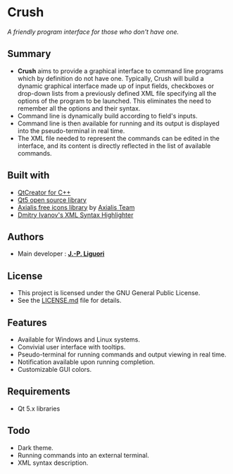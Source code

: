 # Crush 
*A friendly program interface for those who don't have one.*

## Summary
- **Crush** aims to provide a graphical interface to command line programs which by definition do not have one. Typically, Crush will build a dynamic graphical interface made up of input fields, checkboxes or drop-down lists from a previously defined XML file specifying all the options of the program to be launched. This eliminates the need to remember all the options and their syntax.
- Command line is dynamically build according to field's inputs.
- Command line is then available for running and its output is displayed into the pseudo-terminal in real time.
- The XML file needed to represent the commands can be edited in the interface, and its content is directly reflected in the list of available commands.

## Built with
- [QtCreator for C++](https://www.qt.io/product/development-tools)
- [Qt5 open source library](https://www.qt.io/download-open-source)
- [Axialis free icons library](http://www.axialis.com/free/icons) by [Axialis Team](http://www.axialis.com)
- [Dmitry Ivanov's XML Syntax Highlighter](https://github.com/d1vanov/basic-xml-syntax-highlighter)

## Authors
- Main developer : [**J.-P. Liguori**](https://github.com/jplozf/Crush)

## License
- This project is licensed under the GNU General Public License.
- See the [LICENSE.md](LICENSE.md) file for details.

## Features
- Available for Windows and Linux systems.
- Convivial user interface with tooltips.
- Pseudo-terminal for running commands and output viewing in real time.
- Notification available upon running completion.
- Customizable GUI colors.

## Requirements
- Qt 5.x libraries

## Todo
- Dark theme.
- Running commands into an external terminal.
- XML syntax description.

